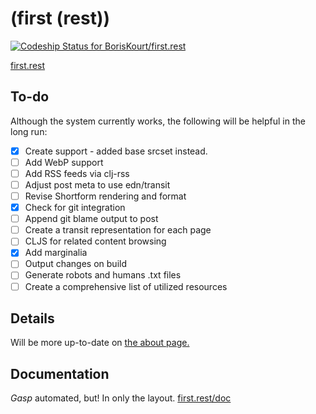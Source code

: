 # (first (rest))

[![Codeship Status for BorisKourt/first.rest](https://codeship.io/projects/8a550f60-f891-0131-618b-4abf95291133/status)](https://codeship.io/projects/28712)

[first.rest](http://first.rest)

## To-do

Although the system currently works, the following will be helpful in the long run:

- [X] Create <picture> support - added base srcset instead.
- [ ] Add WebP support
- [ ] Add RSS feeds via clj-rss
- [ ] Adjust post meta to use edn/transit
- [ ] Revise Shortform rendering and format
- [X] Check for git integration
- [ ] Append git blame output to post
- [ ] Create a transit representation for each page
- [ ] CLJS for related content browsing
- [X] Add marginalia
- [ ] Output changes on build
- [ ] Generate robots and humans .txt files
- [ ] Create a comprehensive list of utilized resources

## Details

Will be more up-to-date on [the about page.](http://first.rest/about.html)

## Documentation

*Gasp* automated, but! In only the layout. [first.rest/doc](http://first.rest/doc/)
